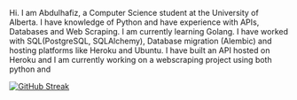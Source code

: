 Hi. I am Abdulhafiz, a Computer Science student at the University of Alberta. 
I have knowledge of Python and have experience with APIs, Databases and Web Scraping. I am currently learning Golang.
I have worked with SQL(PostgreSQL, SQLAlchemy), Database migration (Alembic) and hosting platforms like Heroku and Ubuntu. I have built an API hosted on Heroku and I am currently working on
a webscraping project using both python and



[![GitHub Streak](https://streak-stats.demolab.com?user=haaffiiizzz&theme=highcontrast&hide_border=false)](https://git.io/streak-stats)

